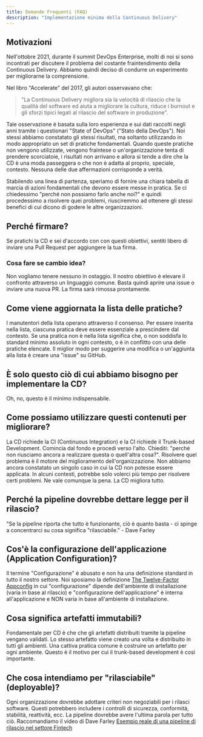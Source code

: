 ```yaml
---
title: Domande Frequenti (FAQ)
description: "Implementazione minima della Continuous Delivery"
---
```


## Motivazioni

Nell'ottobre 2021, durante il summit DevOps Enterprise, molti di noi si sono incontrati per discutere il problema del costante fraintendimento della Continuous Delivery. Abbiamo quindi deciso di condurre un esperimento per migliorarne la comprensione.

Nel libro "Accelerate" del 2017, gli autori osservavano che:
> "La Continuous Delivery migliora sia la velocità di rilascio che la qualità del software ed aiuta a migliorare la cultura, riduce i burnout e gli sforzi tipici legati al rilascio del software in produzione".

Tale osservazione è basata sulla loro esperienza e sui dati raccolti negli anni tramite i questionari "State of DevOps" ("Stato della DevOps").
Noi stessi abbiamo constatato gli stessi risultati, ma soltanto utilizzando in modo appropriato un set di pratiche fondamentali.
Quando queste pratiche non vengono utilizzate, vengono fraintese o un'organizzazione tenta di prendere scorciatoie,
i risultati non arrivano e allora si tende a dire che la CD è una moda passeggera o che non è adatta al proprio, speciale, contesto.
Nessuna delle due affermazioni corrisponde a verità.

Stabilendo una linea di partenza, speriamo di fornire una chiara tabella di marcia di azioni fondamentali che devono essere messe in pratica. Se ci chiedessimo "perché non possiamo farlo anche noi?" e quindi procedessimo a risolvere quei problemi, riusciremmo ad ottenere gli stessi benefici di cui dicono di godere le altre organizzazioni.

## Perché firmare?

Se pratichi la CD e sei d'accordo con con questi obiettivi, sentiti libero di inviare una Pull Request per aggiungere la tua firma.

### Cosa fare se cambio idea?

Non vogliamo tenere nessuno in ostaggio. Il nostro obiettivo è elevare il confronto attraverso un linguaggio comune.
Basta quindi aprire una issue o inviare una nuova PR. La firma sarà rimossa prontamente.

## Come viene aggiornata la lista delle pratiche?

I manutentori della lista operano attraverso il consenso. Per essere inserita nella lista, ciascuna pratica deve essere essenziale a prescindere dal contesto. Se una pratica non è nella lista significa che, o non soddisfa lo standard minimo assoluto in ogni contesto, o è in conflitto con una delle pratiche elencate.
Il miglior modo per suggerire una modifica o un'aggiunta alla lista è creare una "issue" su GitHub.

## È solo questo ciò di cui abbiamo bisogno per implementare la CD?

Oh, no, questo è il minimo indispensabile.

## Come possiamo utilizzare questi contenuti per migliorare?

La CD richiede la CI (Continuous Integration) e la CI richiede il Trunk-based Development. Comincia dal fondo e procedi verso l'alto. Chiediti: "perché non riusciamo ancora a realizzare questa o quell'altra cosa?". Risolvere quel problema è il motore del miglioramento dell'organizzazione. Non abbiamo ancora constatato un singolo caso in cui la CD non potesse essere applicata. In alcuni contesti, potrebbe solo volerci più tempo per risolvere certi problemi. Ne vale comunque la pena. La CD migliora tutto.

## Perché la pipeline dovrebbe dettare legge per il rilascio?

"Se la pipeline riporta che tutto è funzionante, ciò è quanto basta - ci spinge a concentrarci su cosa significa "rilasciabile." -
Dave Farley

## Cos'è la configurazione dell'applicazione (Application Configuration)?

Il termine "Configurazione" è abusato e non ha una definizione standard in tutto il nostro settore. Noi sposiamo la definizione
[The Twelve-Factor Appconfig](https://12factor.net/config) in cui "configurazione" dipende dell'ambiente di installazione (varia in base al rilascio) e "configurazione dell'applicazione" è interna all'applicazione e NON varia in base all'ambiente di installazione.

## Cosa significa artefatti immutabili?

Fondamentale per CD è che che gli artefatti distribuiti tramite la pipeline vengano validati. Lo stesso artefatto viene creato una volta e distribuito in tutti gli ambienti. Una cattiva pratica comune è costruire un artefatto per ogni ambiente. Questo è il motivo per cui il trunk-based development è così importante.

## Che cosa intendiamo per "rilasciabile" (deployable)?

Ogni organizzazione dovrebbe adottare criteri non negoziabili per i rilasci software. Questi potrebbero includere i controlli di sicurezza, conformità, stabilità, reattività, ecc. La pipeline dovrebbe avere l'ultima parola per tutto ciò. 
Raccomandiamo il video di Dave Farley [Esempio reale di una pipeline di rilascio nel settore Fintech](https://www.youtube.com/watch?v=bHKHdp4H-8w)

